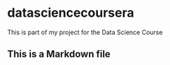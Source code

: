 # datasciencecoursera
This is part of my project for the Data Science Course
## This is a Markdown file
